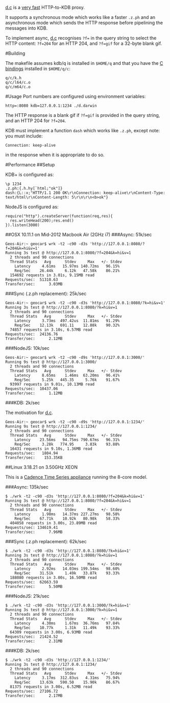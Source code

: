 [d.c](d.c) is a [very fast](#performance) HTTP-to-KDB proxy.

It supports a synchronous mode which works like a faster `.z.ph` and an asynchronous mode
which sends the HTTP response before pipelining the messages into KDB.

To implement async, [d.c](d.c#L65) recognises `?f=` in the query string to select the
HTTP content: `?f=204` for an HTTP 204, and `?f=gif` for a 32-byte blank gif.

#Building

The makefile assumes kdb/q is installed in `$HOME/q` and that you have
the [C bindings](http://kx.com/q/d/c.htm) installed in `$HOME/q/c`:

    q/c/k.h
    q/c/l64/c.o
    q/c/m64/c.o

#Usage
Port numbers are configured using environment variables:

    http=:8080 kdb=127.0.0.1:1234 ./d.darwin

The HTTP response is a blank gif if `?f=gif` is provided in the query string,
and an HTTP 204 for `?f=204`.

KDB must implement a function `dash` which works like `.z.ph`, except note: you must include:

    Connection: keep-alive

in the response when it is appropriate to do so.

#Performance
##Setup

KDB+ is configured as:

    \p 1234
    .z.ph:{.h.hy[`html;"ok"]}
    dash:{L::x;"HTTP/1.1 200 OK\r\nConnection: keep-alive\r\nContent-Type: text/html\r\nContent-Length: 5\r\n\r\n<b>ok"}

NodeJS is configured as:

    require("http").createServer(function(req,res){
      res.writeHead(200);res.end()
    }).listen(3000)

##OSX 10.11.1 on Mid-2012 Macbook Air (2GHz i7)
###Async: 51k/sec

    Geos-Air:~ geocar$ wrk -t2 -c90 -d3s 'http://127.0.0.1:8080/?f=204&k=hi&v=1'
    Running 3s test @ http://127.0.0.1:8080/?f=204&k=hi&v=1
      2 threads and 90 connections
      Thread Stats   Avg      Stdev     Max   +/- Stdev
        Latency     4.61ms   15.97ms 140.72ms   96.15%
        Req/Sec    26.44k     6.12k   47.58k    86.21%
      154692 requests in 3.01s, 9.15MB read
    Requests/sec:  51310.63
    Transfer/sec:      3.03MB

###Sync (.z.ph replacement): 25k/sec

    Geos-Air:~ geocar$ wrk -t2 -c90 -d3s 'http://127.0.0.1:8080/?k=hi&v=1'
    Running 3s test @ http://127.0.0.1:8080/?k=hi&v=1
      2 threads and 90 connections
      Thread Stats   Avg      Stdev     Max   +/- Stdev
        Latency     3.73ms  497.42us  11.81ms   91.29%
        Req/Sec    12.13k   691.11    12.88k    90.32%
      74857 requests in 3.10s, 6.57MB read
    Requests/sec:  24136.76
    Transfer/sec:      2.12MB

###NodeJS: 10k/sec

    Geos-Air:~ geocar$ wrk -t2 -c90 -d9s 'http://127.0.0.1:3000/'
    Running 9s test @ http://127.0.0.1:3000/
      2 threads and 90 connections
      Thread Stats   Avg      Stdev     Max   +/- Stdev
        Latency     8.65ms    1.46ms  63.20ms   96.41%
        Req/Sec     5.25k   445.35     5.76k    91.67%
      93997 requests in 9.01s, 10.13MB read
    Requests/sec:  10437.06
    Transfer/sec:      1.12MB

###KDB: 2k/sec

The motivation for [d.c](d.c).

    Geos-Air:~ geocar$ wrk -t2 -c90 -d9s 'http://127.0.0.1:1234/'
    Running 9s test @ http://127.0.0.1:1234/
      2 threads and 90 connections
      Thread Stats   Avg      Stdev     Max   +/- Stdev
        Latency    23.56ms   94.75ms 790.67ms   96.31%
        Req/Sec     3.28k   774.95     3.83k    93.88%
      16431 requests in 9.10s, 1.36MB read
    Requests/sec:   1804.94
    Transfer/sec:    153.35KB

##Linux 3.18.21 on 3.50GHz XEON

This is a [Cadence Time Series appliance](https://www.scalableinformatics.com/cadence)
running the 8-core model.

###Async: 135k/sec

    $ ./wrk -t2 -c90 -d3s 'http://127.0.0.1:8080/?f=204&k=hi&v=1'
    Running 3s test @ http://127.0.0.1:8080/?f=204&k=hi&v=1
      2 threads and 90 connections
      Thread Stats   Avg      Stdev     Max   +/- Stdev
        Latency     1.98ms   14.37ms 227.27ms   98.58%
        Req/Sec    67.71k    10.92k   80.98k    58.33%
      404058 requests in 3.00s, 23.89MB read
    Requests/sec: 134619.41
    Transfer/sec:      7.96MB

###Sync (.z.ph replacement): 62k/sec

    $ ./wrk -t2 -c90 -d3s 'http://127.0.0.1:8080/?k=hi&v=1'
    Running 3s test @ http://127.0.0.1:8080/?k=hi&v=1
      2 threads and 90 connections
      Thread Stats   Avg      Stdev     Max   +/- Stdev
        Latency     2.92ms   14.03ms 199.54ms   98.60%
        Req/Sec    31.51k     1.49k   33.87k    93.33%
      188080 requests in 3.00s, 16.50MB read
    Requests/sec:  62663.59
    Transfer/sec:      5.50MB


###NodeJS: 21k/sec

    $ ./wrk -t2 -c90 -d3s 'http://127.0.0.1:3000/?k=hi&v=1'
    Running 3s test @ http://127.0.0.1:3000/?k=hi&v=1
      2 threads and 90 connections
      Thread Stats   Avg      Stdev     Max   +/- Stdev
        Latency     4.30ms    1.67ms  36.76ms   97.84%
        Req/Sec    10.77k     1.31k   11.49k    93.33%
      64309 requests in 3.00s, 6.93MB read
    Requests/sec:  21424.52
    Transfer/sec:      2.31MB

###KDB: 2k/sec

    $ ./wrk -t2 -c90 -d3s 'http://127.0.0.1:1234/'
    Running 3s test @ http://127.0.0.1:1234/
      2 threads and 90 connections
      Thread Stats   Avg      Stdev     Max   +/- Stdev
        Latency     3.17ms  312.83us   4.31ms   75.94%
        Req/Sec    13.63k   590.50    15.90k    86.67%
      81375 requests in 3.00s, 6.52MB read
    Requests/sec:  27106.72
    Transfer/sec:      2.17MB

